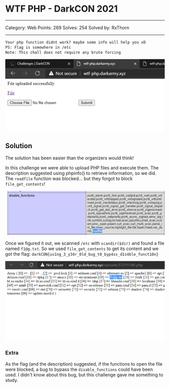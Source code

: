 # WTF PHP - DarkCON 2021

---

Category: Web
Points: 269
Solves: 254
Solved by: RxThorn

---

```
Your php function didnt work? maybe some info will help you xD
PS: Flag is somewhere in /etc
Note: This chall does not require any brute forcing
```

![Home](./pictures/home.png)

## Solution

The solution has been easier than the organizers would think!

In this challenge we were able to upload PHP files and execute them. The description suggested using phpinfo() to retrieve information, so we did. The `readfile` function was blocked... but they forgot to block `file_get_contents`!

![phpinfo()](./pictures/phpinfo.png)

Once we figured it out, we scanned `/etc` with `scandir($dir)` and found a file named `f1@g.txt`. So we used `file_get_contents` to get its content and we got the flag: `darkCON{us1ng_3_y34r_0ld_bug_t0_byp4ss_d1s4ble_funct10n}`

![Directory](./pictures/etc.png)

### Extra

As the flag (and the description) suggested, if the functions to open the file were blocked, a bug to bypass the `disable_functions` could have been used. I didn't know about this bug, but this challenge gave me something to study.

